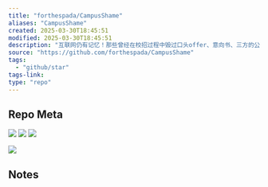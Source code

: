 ```yaml
---
title: "forthespada/CampusShame"
aliases: "CampusShame"
created: 2025-03-30T18:45:51
modified: 2025-03-30T18:45:51
description: "互联网仍有记忆！那些曾经在校招过程中毁过口头offer、意向书、三方的公司！纵然人微言轻，也想尽绵薄之力！"
source: "https://github.com/forthespada/CampusShame"
tags:
  - "github/star"
tags-link:
type: "repo"
---
```

## Repo Meta

![](https://img.shields.io/github/stars/forthespada/CampusShame?style=for-the-badge&label=stars) ![](https://img.shields.io/github/repo-size/forthespada/CampusShame?style=for-the-badge&label=size) ![](https://img.shields.io/github/created-at/forthespada/CampusShame?style=for-the-badge&label=since)

[![](https://github-readme-stats.vercel.app/api/pin/?username=forthespada&repo=CampusShame&bg_color=00000000)](https://github.com/forthespada/CampusShame)

## Notes

